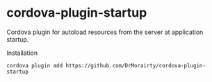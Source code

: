 cordova-plugin-startup
=============

Cordova plugin for autoload resources from the server at application startup.

Installation
```
cordova plugin add https://github.com/DrMorairty/cordova-plugin-startup
```

